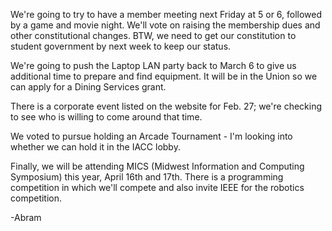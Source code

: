 We're going to try to have a member meeting next Friday at 5 or 6, followed by a game and movie night. We'll vote on raising the membership dues and other constitutional changes. BTW, we need to get our constitution to student government by next week to keep our status.

We're going to push the Laptop LAN party back to March 6 to give us additional time to prepare and find equipment. It will be in the Union so we can apply for a Dining Services grant.

There is a corporate event listed on the website for Feb. 27; we're checking to see who is willing to come around that time.

We voted to pursue holding an Arcade Tournament - I'm looking into whether we can hold it in the IACC lobby.

Finally, we will be attending MICS (Midwest Information and Computing Symposium) this year, April 16th and 17th. There is a programming competition in which we'll compete and also invite IEEE for the robotics competition.

-Abram